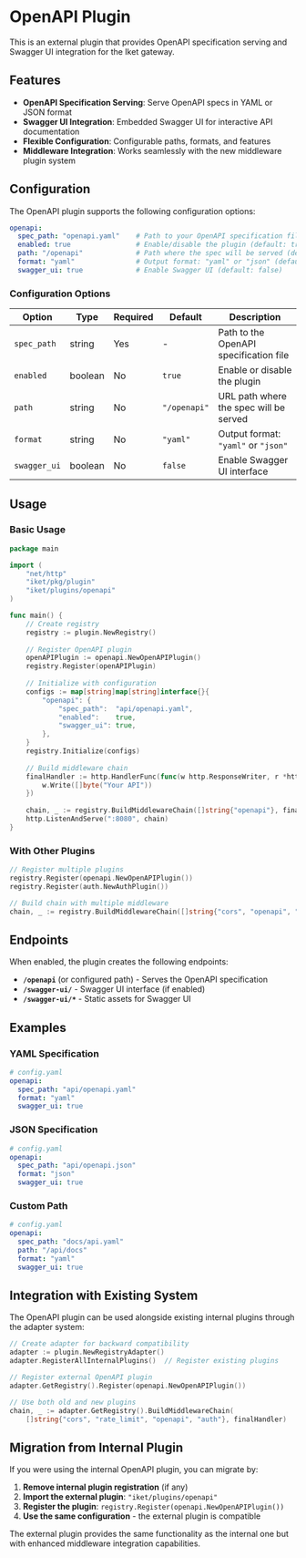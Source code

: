 # OpenAPI Plugin

This is an external plugin that provides OpenAPI specification serving and Swagger UI integration for the Iket gateway.

## Features

- **OpenAPI Specification Serving**: Serve OpenAPI specs in YAML or JSON format
- **Swagger UI Integration**: Embedded Swagger UI for interactive API documentation
- **Flexible Configuration**: Configurable paths, formats, and features
- **Middleware Integration**: Works seamlessly with the new middleware plugin system

## Configuration

The OpenAPI plugin supports the following configuration options:

```yaml
openapi:
  spec_path: "openapi.yaml"    # Path to your OpenAPI specification file (required)
  enabled: true                # Enable/disable the plugin (default: true)
  path: "/openapi"             # Path where the spec will be served (default: "/openapi")
  format: "yaml"               # Output format: "yaml" or "json" (default: "yaml")
  swagger_ui: true             # Enable Swagger UI (default: false)
```

### Configuration Options

| Option | Type | Required | Default | Description |
|--------|------|----------|---------|-------------|
| `spec_path` | string | Yes | - | Path to the OpenAPI specification file |
| `enabled` | boolean | No | `true` | Enable or disable the plugin |
| `path` | string | No | `"/openapi"` | URL path where the spec will be served |
| `format` | string | No | `"yaml"` | Output format: `"yaml"` or `"json"` |
| `swagger_ui` | boolean | No | `false` | Enable Swagger UI interface |

## Usage

### Basic Usage

```go
package main

import (
    "net/http"
    "iket/pkg/plugin"
    "iket/plugins/openapi"
)

func main() {
    // Create registry
    registry := plugin.NewRegistry()
    
    // Register OpenAPI plugin
    openAPIPlugin := openapi.NewOpenAPIPlugin()
    registry.Register(openAPIPlugin)
    
    // Initialize with configuration
    configs := map[string]map[string]interface{}{
        "openapi": {
            "spec_path":  "api/openapi.yaml",
            "enabled":    true,
            "swagger_ui": true,
        },
    }
    registry.Initialize(configs)
    
    // Build middleware chain
    finalHandler := http.HandlerFunc(func(w http.ResponseWriter, r *http.Request) {
        w.Write([]byte("Your API"))
    })
    
    chain, _ := registry.BuildMiddlewareChain([]string{"openapi"}, finalHandler)
    http.ListenAndServe(":8080", chain)
}
```

### With Other Plugins

```go
// Register multiple plugins
registry.Register(openapi.NewOpenAPIPlugin())
registry.Register(auth.NewAuthPlugin())

// Build chain with multiple middleware
chain, _ := registry.BuildMiddlewareChain([]string{"cors", "openapi", "auth"}, finalHandler)
```

## Endpoints

When enabled, the plugin creates the following endpoints:

- **`/openapi`** (or configured path) - Serves the OpenAPI specification
- **`/swagger-ui/`** - Swagger UI interface (if enabled)
- **`/swagger-ui/*`** - Static assets for Swagger UI

## Examples

### YAML Specification

```yaml
# config.yaml
openapi:
  spec_path: "api/openapi.yaml"
  format: "yaml"
  swagger_ui: true
```

### JSON Specification

```yaml
# config.yaml
openapi:
  spec_path: "api/openapi.json"
  format: "json"
  swagger_ui: true
```

### Custom Path

```yaml
# config.yaml
openapi:
  spec_path: "docs/api.yaml"
  path: "/api/docs"
  format: "yaml"
  swagger_ui: true
```

## Integration with Existing System

The OpenAPI plugin can be used alongside existing internal plugins through the adapter system:

```go
// Create adapter for backward compatibility
adapter := plugin.NewRegistryAdapter()
adapter.RegisterAllInternalPlugins()  // Register existing plugins

// Register external OpenAPI plugin
adapter.GetRegistry().Register(openapi.NewOpenAPIPlugin())

// Use both old and new plugins
chain, _ := adapter.GetRegistry().BuildMiddlewareChain(
    []string{"cors", "rate_limit", "openapi", "auth"}, finalHandler)
```

## Migration from Internal Plugin

If you were using the internal OpenAPI plugin, you can migrate by:

1. **Remove internal plugin registration** (if any)
2. **Import the external plugin**: `"iket/plugins/openapi"`
3. **Register the plugin**: `registry.Register(openapi.NewOpenAPIPlugin())`
4. **Use the same configuration** - the external plugin is compatible

The external plugin provides the same functionality as the internal one but with enhanced middleware integration capabilities. 